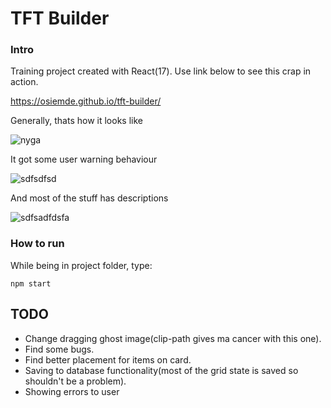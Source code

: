 # TFT Builder

### Intro
Training project created with React(17).
Use link below to see this crap in action.

https://osiemde.github.io/tft-builder/

Generally, thats how it looks like  

  
![nyga](https://user-images.githubusercontent.com/99970419/183474041-87c9b1ab-b2fc-4b8b-9d30-a44a19661340.png)

 
It got some user warning behaviour  

  ![sdfsdfsd](https://user-images.githubusercontent.com/99970419/183397447-42b6a59a-d042-400c-8976-a5dfbf202b74.png)  

And most of the stuff has descriptions  

  ![sdfsadfdsfa](https://user-images.githubusercontent.com/99970419/183397704-68bad22e-39cd-4593-b2ed-4f7b070cdfe2.png)  


### How to run
While being in project folder, type:
```
npm start
```

## TODO
- Change dragging ghost image(clip-path gives ma cancer with this one).
- Find some bugs.
- Find better placement for items on card.
- Saving to database functionality(most of the grid state is saved so shouldn't be a problem).
- Showing errors to user
